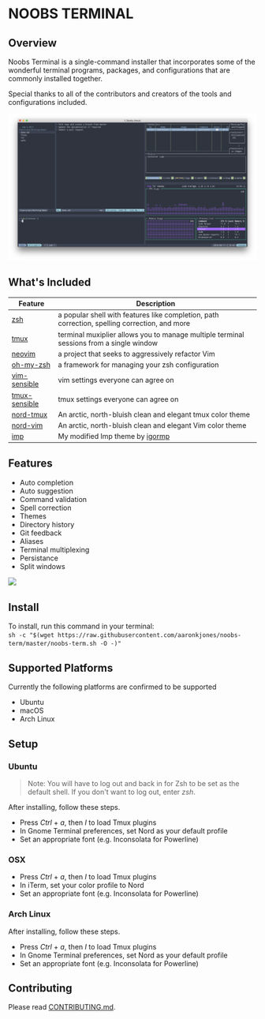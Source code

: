 # NOOBS TERMINAL

## Overview
Noobs Terminal is a single-command installer that incorporates some of the wonderful terminal programs, packages, and configurations that are commonly installed together.  

Special thanks to all of the contributors and creators of the tools and configurations included.

![](docs/_media/preview.png)

## What's Included
| Feature | Description |
| --- | --- |
| [zsh](https://en.wikipedia.org/wiki/Z_shell) | a popular shell with features like completion, path correction, spelling correction, and more |
| [tmux](https://github.com/tmux/tmux) | terminal muxiplier allows you to manage multiple terminal sessions from a single window |
| [neovim](https://neovim.io/) | a project that seeks to aggressively refactor Vim |
| [oh-my-zsh](https://github.com/robbyrussell/oh-my-zsh) | a framework for managing your zsh configuration |
| [vim-sensible](https://github.com/tpope/vim-sensible) | vim settings everyone can agree on  
| [tmux-sensible](https://github.com/tmux-plugins/tmux-sensible) | tmux settings everyone can agree on |
| [nord-tmux](https://github.com/arcticicestudio/nord-tmux) | An arctic, north-bluish clean and elegant tmux color theme |
| [nord-vim](https://github.com/arcticicestudio/nord-vim) | An arctic, north-bluish clean and elegant Vim color theme 
| [imp](https://github.com/aaronkjones/Imp) | My modified Imp theme by [igormp](https://github.com/igormp/Imp) | 

## Features
* Auto completion
* Auto suggestion
* Command validation
* Spell correction
* Themes
* Directory history
* Git feedback
* Aliases
* Terminal multiplexing
* Persistance
* Split windows

![](https://thumbs.gfycat.com/DependentChubbyHylaeosaurus-size_restricted.gif)


## Install
To install, run this command in your terminal:  
`sh -c "$(wget https://raw.githubusercontent.com/aaronkjones/noobs-term/master/noobs-term.sh -O -)"`

## Supported Platforms
Currently the following platforms are confirmed to be supported
* Ubuntu
* macOS
* Arch Linux

## Setup
### Ubuntu

> Note: You will have to log out and back in for Zsh to be set as the default shell. If you don't want to log out, enter *zsh*.

After installing, follow these steps.

* Press *Ctrl* + *a*, then *I* to load Tmux plugins
* In Gnome Terminal preferences, set Nord as your default profile
* Set an appropriate font (e.g. Inconsolata for Powerline)

### OSX

* Press *Ctrl* + *a*, then *I* to load Tmux plugins
* In iTerm, set your color profile to Nord
* Set an appropriate font (e.g. Inconsolata for Powerline)

### Arch Linux

After installing, follow these steps.

* Press *Ctrl* + *a*, then *I* to load Tmux plugins
* In Gnome Terminal preferences, set Nord as your default profile
* Set an appropriate font (e.g. Inconsolata for Powerline)

## Contributing
Please read [CONTRIBUTING.md](CONTRIBUTING.md).